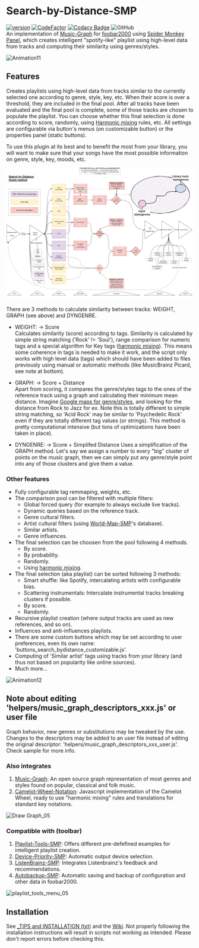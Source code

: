 # Search-by-Distance-SMP
[![version][version_badge]][changelog]
[![CodeFactor][codefactor_badge]](https://www.codefactor.io/repository/github/regorxxx/Search-by-Distance-SMP/overview/main)
[![Codacy Badge][codacy_badge]](https://www.codacy.com/gh/regorxxx/Search-by-Distance-SMP/dashboard?utm_source=github.com&amp;utm_medium=referral&amp;utm_content=regorxxx/Search-by-Distance-SMP&amp;utm_campaign=Badge_Grade)
![GitHub](https://img.shields.io/github/license/regorxxx/Search-by-Distance-SMP)  
An implementation of [Music-Graph](https://github.com/regorxxx/Music-Graph) for [foobar2000](https://www.foobar2000.org) using [Spider Monkey Panel](https://theqwertiest.github.io/foo_spider_monkey_panel), which creates intelligent "spotify-like" playlist using high-level data from tracks and computing their similarity using genres/styles.

![Animation11](https://user-images.githubusercontent.com/83307074/116761198-80a8bd80-aa06-11eb-904c-b3d50905f6bd.gif)

## Features
Creates playlists using high-level data from tracks similar to the currently selected one according to genre, style, key, etc. When their score is over a threshold, they are included in the final pool. After all tracks have been evaluated and the final pool is complete, some of those tracks are chosen to populate the playlist. You can choose whether this final selection is done according to score, randomly, using [Harmonic mixing](https://en.wikipedia.org/wiki/Harmonic_mixing) rules, etc. All settings are configurable via button's menus (on customizable button) or the properties panel (static buttons).

To use this plugin at its best and to benefit the most from your library, you will want to make sure that your songs have the most possible information on genre, style, key, moods, etc.
	
![Graph method](/_images/search_by_distance_GRAPH_diagram.png)
	
There are 3 methods to calculate similarity between tracks: WEIGHT, GRAPH (see above) and DYNGENRE.

* WEIGHT: -> Score  
	Calculates similarity (score) according to tags. Similarity is calculated by simple string matching ('Rock' != 'Soul'), range comparison for numeric tags and a special algorithm for Key tags ([harmonic mixing](https://github.com/regorxxx/Camelot-Wheel-Notation)). This means some coherence in tags is needed to make it work, and the script only works with high level data (tags) which should have been added to files previously using manual or automatic methods (like MusicBrainz Picard, see note at bottom).

* GRAPH: -> Score + Distance  
	Apart from scoring, it compares the genre/styles tags to the ones of the reference track using a graph and calculating their minimum mean distance. Imagine [Google maps for genre/styles](https://regorxxx.github.io/Music-Graph/Draw%20Graph.html), and looking for the distance from Rock to Jazz for ex. Note this is totally different to simple string matching, so 'Acid Rock' may be similar to 'Psychedelic Rock' even if they are totally different tag values (or strings). This method is pretty computational intensive (but tons of optimizations have been taken in place).
* DYNGENRE: -> Score + Simplifed Distance
	Uses a simplification of the GRAPH method. Let's say we assign a number to every "big" cluster of points on the music graph, then we can simply	put any genre/style point into any of those clusters and give them a value.

### Other features 
* Fully configurable tag remmaping, weights, etc.
* The comparison pool can be filtered with multiple filters:
  * Global forced query (for example to always exclude live tracks).
  * Dynamic queries based on the reference track.
  * Genre cultural filters.
  * Artist cultural filters (using [World-Map-SMP](https://github.com/regorxxx/World-Map-SMP)'s database).
  * Similar artists.
  * Genre influences.
* The final selection can be choosen from the pool following 4 methods.
  * By score.
  * By probability.
  * Randomly.
  * Using [harmonic mixing](https://github.com/regorxxx/Camelot-Wheel-Notation).
* The final selection (aka playlist) can be sorted following 3 methods:
  *  Smart shuffle: like Spotify, intercalating artists with configurable bias.
  *  Scattering instrumentals: Intercalate instrumental tracks breaking clusters if possible.
  *  By score.
  *  Randomly.
* Recursive playlist creation (where output tracks are used as new references, and so on).
* Influences and anti-influences playlists.
* There are some custom buttons which may be set according to user preferences, even its own name:  'buttons_search_bydistance_customizable.js'.
* Computing of 'Similar artist' tags using tracks from your library (and thus not based on popularity like online sources).
* Much more...

![Animation12](https://user-images.githubusercontent.com/83307074/116776801-073aba80-aa5a-11eb-8f3f-82e02ccf265e.gif)

## Note about editing 'helpers/music_graph_descriptors_xxx.js' or user file
Graph behavior, new genres or substitutions may be tweaked by the use. Changes to the descriptors may be added to an user file instead of editing the original descriptor: 'helpers/music_graph_descriptors_xxx_user.js'. Check sample for more info.

### Also integrates
 1. [Music-Graph](https://github.com/regorxxx/Music-Graph): An open source graph representation of most genres and styles found on popular, classical and folk music.
 2. [Camelot-Wheel-Notation](https://github.com/regorxxx/Camelot-Wheel-Notation): Javascript implementation of the Camelot Wheel, ready to use "harmonic mixing" rules and translations for standard key notations.

![Draw Graph_05](https://user-images.githubusercontent.com/83307074/116759506-fcecd200-aa01-11eb-8d2c-8a48ebcc73c0.gif)

### Compatible with (toolbar)
 1. [Playlist-Tools-SMP](https://github.com/regorxxx/Playlist-Tools-SMP): Offers different pre-defefined examples for intelligent playlist creation.
 2. [Device-Priority-SMP](https://github.com/regorxxx/Device-Priority-SMP): Automatic output device selection.
 3. [ListenBrainz-SMP](https://github.com/regorxxx/ListenBrainz-SMP): Integrates Listenbrainz's feedback and recommendations.
 4. [Autobackup-SMP](https://github.com/regorxxx/Autobackup-SMP): Automatic saving and backup of configuration and other data in foobar2000.

![playlist_tools_menu_05](https://user-images.githubusercontent.com/83307074/116759000-cebac280-aa00-11eb-8a81-9a450e13205a.gif)

## Installation
See [_TIPS and INSTALLATION (txt)](https://github.com/regorxxx/Search-by-Distance-SMP/blob/main/_TIPS%20and%20INSTALLATION.txt) and the [Wiki](https://github.com/regorxxx/Search-by-Distance-SMP/wiki/Installation).
Not properly following the installation instructions will result in scripts not working as intended. Please don't report errors before checking this.

[changelog]: CHANGELOG.md
[version_badge]: https://img.shields.io/github/release/regorxxx/Search-by-Distance-SMP.svg
[codacy_badge]: https://api.codacy.com/project/badge/Grade/1677d2b0dee54548bf44614fcf808529
[codefactor_badge]: https://www.codefactor.io/repository/github/regorxxx/Search-by-Distance-SMP/badge/main
